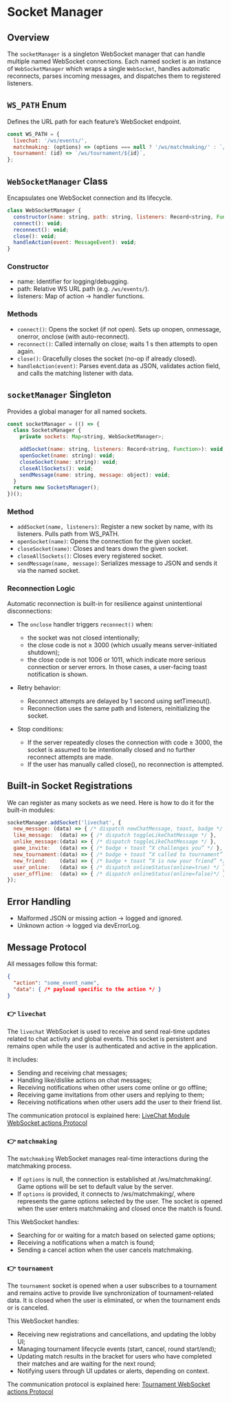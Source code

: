 # Socket Manager

## Overview

The `socketManager` is a singleton WebSocket manager that can handle multiple named WebSocket connections.
Each named socket is an instance of `WebSocketManager` which wraps a single `WebSocket`, handles automatic reconnects, parses incoming messages, and dispatches them to registered listeners.

## `WS_PATH` Enum

Defines the URL path for each feature’s WebSocket endpoint.

```js
const WS_PATH = {
  livechat: '/ws/events/',
  matchmaking: (options) => (options === null ? '/ws/matchmaking/' : `/ws/matchmaking/${options}`),
  tournament: (id) => `/ws/tournament/${id}`,
};
```

## `WebSocketManager` Class

Encapsulates one WebSocket connection and its lifecycle.

```js
class WebSocketManager {
  constructor(name: string, path: string, listeners: Record<string, Function>);
  connect(): void;
  reconnect(): void;
  close(): void;
  handleAction(event: MessageEvent): void;
}
```

### Constructor

- name: Identifier for logging/debugging.
- path: Relative WS URL path (e.g. `/ws/events/`).
- listeners: Map of action → handler functions.

### Methods

- `connect()`: Opens the socket (if not open). Sets up onopen, onmessage, onerror, onclose (with auto-reconnect).
- `reconnect()`: Called internally on close; waits 1 s then attempts to open again.
- `close()`: Gracefully closes the socket (no-op if already closed).
- `handleAction(event)`: Parses event.data as JSON, validates action field, and calls the matching listener with data.

## `socketManager` Singleton

Provides a global manager for all named sockets.

```js
const socketManager = (() => {
  class SocketsManager {
    private sockets: Map<string, WebSocketManager>;

    addSocket(name: string, listeners: Record<string, Function>): void;
    openSocket(name: string): void;
    closeSocket(name: string): void;
    closeAllSockets(): void;
    sendMessage(name: string, message: object): void;
  }
  return new SocketsManager();
})();
```

### Method

- `addSocket(name, listeners)`: Register a new socket by name, with its listeners. Pulls path from WS_PATH.
- `openSocket(name)`: Opens the connection for the given socket.
- `closeSocket(name)`: Closes and tears down the given socket.
- `closeAllSockets()`: Closes every registered socket.
- `sendMessage(name, message)`: Serializes message to JSON and sends it via the named socket.

### Reconnection Logic
Automatic reconnection is built-in for resilience against unintentional disconnections:

- The `onclose` handler triggers `reconnect()` when:
  - the socket was not closed intentionally;
  - the close code is not ≥ 3000 (which usually means server-initiated shutdown);
  - the close code is not 1006 or 1011, which indicate more serious connection or server errors. In those cases, a user-facing toast notification is shown.

- Retry behavior:
  - Reconnect attempts are delayed by 1 second using setTimeout().
  - Reconnection uses the same path and listeners, reinitializing the socket.

- Stop conditions:
  - If the server repeatedly closes the connection with code ≥ 3000, the socket is assumed to be intentionally closed and no further reconnect attempts are made.
  - If the user has manually called close(), no reconnection is attempted.

## Built‐in Socket Registrations

We can register as many sockets as we need.
Here is how to do it for the built-in modules:

```js
socketManager.addSocket('livechat', {
  new_message: (data) => { /* dispatch newChatMessage, toast, badge */ },
  like_message:  (data) => { /* dispatch toggleLikeChatMessage */ },
  unlike_message:(data) => { /* dispatch toggleLikeChatMessage */ },
  game_invite:   (data) => { /* badge + toast “X challenges you” */ },
  new_tournament:(data) => { /* badge + toast “X called to tournament” */ },
  new_friend:    (data) => { /* badge + toast “X is now your friend” */ },
  user_online:   (data) => { /* dispatch onlineStatus(online=true) */ },
  user_offline:  (data) => { /* dispatch onlineStatus(online=false)*/ },
});
```

## Error Handling
	
- Malformed JSON or missing action → logged and ignored.
- Unknown action → logged via devErrorLog.

## Message Protocol

All messages follow this format:

```json
{
  "action": "some_event_name",
  "data": { /* payload specific to the action */ }
}
```

### 👉 `livechat`

The `livechat` WebSocket is used to receive and send real-time updates related to chat activity and global events. This socket is persistent and remains open while the user is authenticated and active in the application.

It includes:
- Sending and receiving chat messages;
- Handling like/dislike actions on chat messages;
- Receiving notifications when other users come online or go offline;
- Receiving game invitations from other users and replying to them;
- Receiving notifications when other users add the user to their friend list.

The communication protocol is explained here: [LiveChat Module WebSocket actions Protocol](./protocol/LIVECHAT_MODULE_WS_PROTOCOL.md)

### 👉 `matchmaking`

The `matchmaking` WebSocket manages real-time interactions during the matchmaking process.
- If `options` is null, the connection is established at /ws/matchmaking/. Game options will be set to default value by the server.
- If `options` is provided, it connects to /ws/matchmaking/<options>, where <options> represents the game options selected by the user.
The socket is opened when the user enters matchmaking and closed once the match is found.

This WebSocket handles:
- Searching for or waiting for a match based on selected game options;
- Receiving a notifications when a match is found;
- Sending a cancel action when the user cancels matchmaking.

### 👉 `tournament`

The `tournament` socket is opened when a user subscribes to a tournament and remains active to provide live synchronization of tournament-related data. It is closed when the user is eliminated, or when the tournament ends or is canceled.

This WebSocket handles:
- Receiving new registrations and cancellations, and updating the lobby UI;
- Managing tournament lifecycle events (start, cancel, round start/end);
- Updating match results in the bracket for users who have completed their matches and are waiting for the next round;
- Notifying users through UI updates or alerts, depending on context.

The communication protocol is explained here: [Tournament WebSocket actions Protocol](./protocol/TOURNAMENT_WS_PROTOCOL.md)
